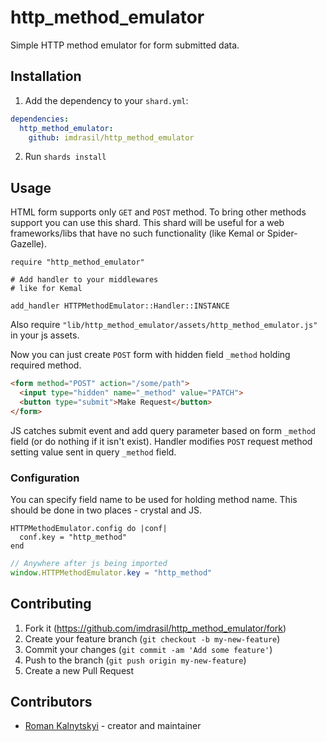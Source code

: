 # http_method_emulator

Simple HTTP method emulator for form submitted data.

## Installation

1. Add the dependency to your `shard.yml`:
```yaml
dependencies:
  http_method_emulator:
    github: imdrasil/http_method_emulator
```
2. Run `shards install`

## Usage

HTML form supports only `GET` and `POST` method. To bring other methods support you can use this shard. This shard will be useful for a web frameworks/libs that have no such functionality (like Kemal or Spider-Gazelle).

```crystal
require "http_method_emulator"

# Add handler to your middlewares
# like for Kemal

add_handler HTTPMethodEmulator::Handler::INSTANCE
```

Also require `"lib/http_method_emulator/assets/http_method_emulator.js"` in your js assets.

Now you can just create `POST` form with hidden field `_method` holding required method.

```html
<form method="POST" action="/some/path">
  <input type="hidden" name="_method" value="PATCH">
  <button type="submit">Make Request</button>
</form>
```

JS catches submit event and add query parameter based on form `_method` field (or do nothing if it isn't exist). Handler modifies `POST` request method setting value sent in query `_method` field.

### Configuration

You can specify field name to be used for holding method name. This should be done in two places - crystal and JS.

```crystal
HTTPMethodEmulator.config do |conf|
  conf.key = "http_method"
end
```

```js
// Anywhere after js being imported
window.HTTPMethodEmulator.key = "http_method"
```

## Contributing

1. Fork it (<https://github.com/imdrasil/http_method_emulator/fork>)
2. Create your feature branch (`git checkout -b my-new-feature`)
3. Commit your changes (`git commit -am 'Add some feature'`)
4. Push to the branch (`git push origin my-new-feature`)
5. Create a new Pull Request

## Contributors

- [Roman Kalnytskyi](https://github.com/imdrasil) - creator and maintainer

